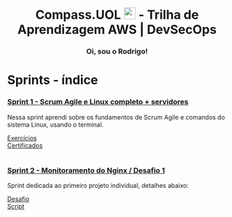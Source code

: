 <h1 align=center> Compass.UOL <img src="https://logospng.org/download/uol/logo-uol-icon-256.png" width="27"/> - Trilha de Aprendizagem AWS | DevSecOps </h1>

<h3 align="center">Oi, sou o Rodrigo!</h3> 

# Sprints - índice


###  <a href= Sprint-1 > Sprint 1 - Scrum Agile e Linux completo + servidores </a>

<p>

 Nessa sprint aprendi sobre os fundamentos de Scrum Agile e comandos do sistema Linux, usando o terminal.

 </p>

 <a href=Sprint-1\Troubleshooting.md> Exercícios </a>  
 <a href=Sprint-1\Certificados> Certificados </a>
 
 #

###  <a href= Sprint-2 > Sprint 2 - Monitoramento do Nginx / Desafio 1  </a>
Sprint dedicada ao primeiro projeto individual, detalhes abaixo:

 <a href=Sprint-2>Desafio</a>  
 <a href=Sprint-2\nginx.sh>Script</a>



